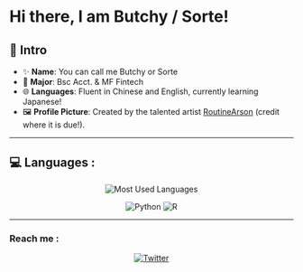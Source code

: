 # Hi there, I am Butchy / Sorte!

## 👋 Intro

- ✨ **Name**: You can call me Butchy or Sorte
- 📖 **Major**: Bsc Acct. & MF Fintech
- 🌐 **Languages**: Fluent in Chinese and English, currently learning Japanese!
- 🖼️ **Profile Picture**: Created by the talented artist [RoutineArson](https://x.com/routinearson) (credit where it is due!).

---

## 💻 Languages :

<div align="center">

![Most Used Languages](https://github-readme-stats.vercel.app/api/top-langs/?username=ButchySt&layout=compact&theme=github-light)

![Python](https://img.shields.io/badge/Python-3776AB?style=for-the-badge&logo=python&logoColor=white)
![R](https://img.shields.io/badge/R-276DC3?style=for-the-badge&logo=r&logoColor=white)

</div>

---

### Reach me :

<div align="center">

[![Twitter](https://img.shields.io/badge/Twitter-1DA1F2?style=for-the-badge&logo=twitter&logoColor=white)](https://twitter.com/KonoSorte)

</div>
